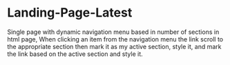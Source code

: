 # Landing-Page-Latest
Single page with dynamic navigation menu based in number of sections in html page, When clicking an item from the navigation menu the link scroll to the appropriate section then mark it as my active section, style it, and mark the link based on the active section and style it.
